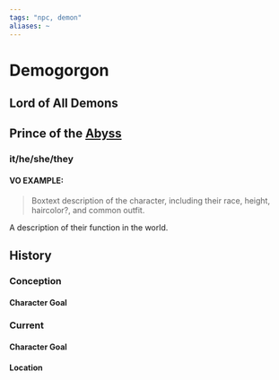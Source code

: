 ```yaml
---
tags: "npc, demon"
aliases: ~
---
```


# Demogorgon

## Lord of All Demons

## Prince of the [Abyss](..\..\..\..\..\Notes%20on%20the%20Multiverse\Outer\Abyss\Abyss.md)

### it/he/she/they

#### VO EXAMPLE:

 > 
 > Boxtext description of the character, including their race, height, haircolor?, and common outfit.

A description of their function in the world.

## History

### Conception

#### Character Goal

### Current

#### Character Goal

#### Location
